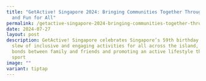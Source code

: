 ```yaml
---
title: "GetActive! Singapore 2024: Bringing Communities Together Through Sport
  and Fun for All"
permalink: /getactive-singapore-2024-bringing-communities-together-through-sport-and-fun-for-all/
date: 2024-07-27
layout: post
description: GetActive! Singapore celebrates Singapore’s 59th birthday with a
  slew of inclusive and engaging activities for all across the island, fostering
  bonds between family and friends and promoting an active lifestyle through
  sport
image: ""
variant: tiptap
---
```

